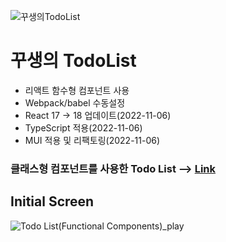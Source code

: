 ![꾸생의TodoList](https://user-images.githubusercontent.com/38034518/200177644-43505991-1dda-4030-aa5e-99002ace6813.png)

# 꾸생의 TodoList

* 리액트 함수형 컴포넌트 사용
* Webpack/babel 수동설정 
* React 17 -> 18 업데이트(2022-11-06)
* TypeScript 적용(2022-11-06)
* MUI 적용 및 리팩토링(2022-11-06)


### 클래스형 컴포넌트를 사용한 Todo List --> [Link](https://github.com/junheeleeme/React_todoApp)

## Initial Screen


![Todo List(Functional Components)_play](https://user-images.githubusercontent.com/38034518/147850076-2a1d7dd6-5538-4ad3-a97b-4e4c8b627a74.gif)

